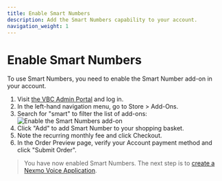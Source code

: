 ```yaml
---
title: Enable Smart Numbers
description: Add the Smart Numbers capability to your account.
navigation_weight: 1
---
```


# Enable Smart Numbers

To use Smart Numbers, you need to enable the Smart Number add-on in your account.

1. Visit [the VBC Admin Portal](https://admin.vonage.com) and log in.
2. In the left-hand navigation menu, go to Store > Add-Ons.
3. Search for "smart" to filter the list of add-ons:
![Enable the Smart Numbers add-on](/assets/images/vbc/enable-smart-numbers.png)
4. Click "Add" to add Smart Number to your shopping basket.
5. Note the recurring monthly fee and click Checkout.
6. In the Order Preview page, verify your Account payment method and click "Submit Order".

> You have now enabled Smart Numbers. The next step is to [create a Nexmo Voice Application](/vonage-business-cloud/smart-numbers/guides/create-voice-application).
